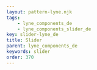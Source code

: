 ```yaml
---
layout: pattern-lyne.njk
tags: 
    - lyne_components_de
    - lyne_components_slider_de
key: slider-lyne_de
title: Slider
parent: lyne_components_de
keywords: slider
order: 370
---
```

